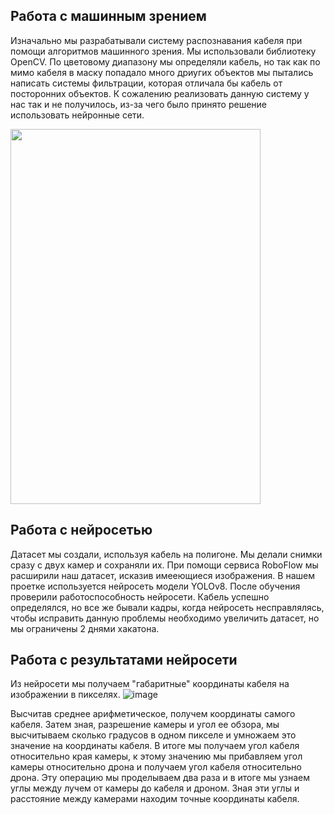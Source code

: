## Работа с машинным зрением
Изначально мы разрабатывали систему распознавания кабеля при помощи алгоритмов машинного зрения. Мы использовали библиотеку OpenCV.
По цветовому диапазону мы определяли кабель, но так как по мимо кабеля в маску попадало много дриугих объектов мы пытались написать системы фильтрации, которая отличала бы кабель от посторонних объектов. К сожалению реализовать данную систему у нас так и не получилось, из-за чего было принято решение использовать нейронные сети.

<img src = "https://github.com/user-attachments/assets/7d7a7b8f-8d2f-4b10-9f92-3453e78fc005" width="400" height="600">


## Работа с нейросетью
Датасет мы создали, используя кабель на полигоне. Мы делали снимки сразу с двух камер и сохраняли их. При помощи сервиса RoboFlow мы расширили наш датасет, исказив имееющиеся изображения. 
В нашем проетке используется нейросеть модели YOLOv8.
После обучения проверили работоспособность нейросети. Кабель успешно определялся, но все же бывали кадры, когда нейросеть несправлялясь, чтобы исправить данную проблемы необходимо увеличить датасет, но мы ограничены 2 днями хакатона.


## Работа с результатами нейросети
Из нейросети мы получаем "габаритные" координаты кабеля на изображении в пикселях.
![image](https://github.com/user-attachments/assets/7d598058-e7f9-4bab-a560-7080dde12f12)

Высчитав среднее арифметическое, получем координаты самого кабеля. Затем зная, разрешение камеры и угол ее обзора, мы высчитываем сколько градусов в одном пикселе и умножаем это значение на координаты кабеля. В итоге мы получаем угол кабеля относительно края камеры, к этому значению мы прибавляем угол камеры относительно дрона и получаем угол кабеля относительно дрона. Эту операцию мы проделываем два раза и в итоге мы узнаем углы между лучем от камеры до кабеля и дроном. Зная эти углы и расстояние между камерами находим точные координаты кабеля.
